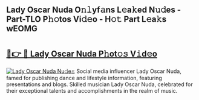 ## Lady Oscar Nuda O𝚗𝚕yf𝚊ns L𝚎a𝚔ed N𝚞𝚍es - Part-TLO P𝚑𝚘tos Vi𝚍𝚎o - H𝚘𝚝 Part L𝚎a𝚔s wEOMG

# <h2><a href="http://kfak14c.oniu.top/?m=Lady+Oscar+Nuda">🔗👉 🔴 Lady Oscar Nuda P𝚑ot𝚘𝚜 V𝚒d𝚎o</a></h2>

[![Lady Oscar Nuda Nu𝚍e𝚜](https://i.imgur.com/0qMVB7G.gif)](http://kfak14c.oniu.top/?m=Lady+Oscar+Nuda)
Social media influencer Lady Oscar Nuda, famed for publishing dance and lifestyle information, featuring presentations and blogs. Skilled musician Lady Oscar Nuda, celebrated for their exceptional talents and accomplishments in the realm of music.  
